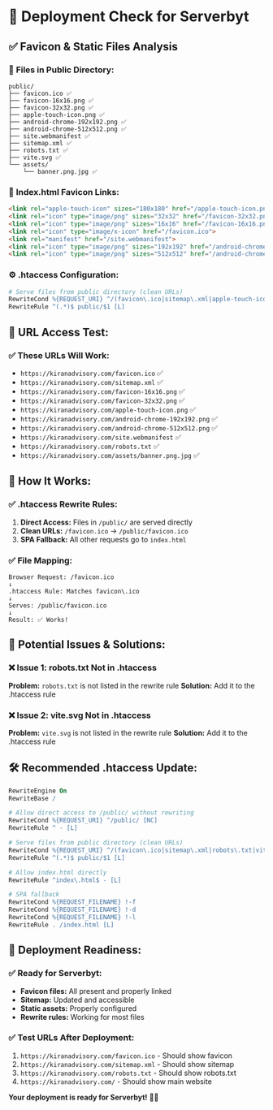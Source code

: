 # 🚀 Deployment Check for Serverbyt

## ✅ **Favicon & Static Files Analysis**

### 📁 **Files in Public Directory:**
```
public/
├── favicon.ico ✅
├── favicon-16x16.png ✅
├── favicon-32x32.png ✅
├── apple-touch-icon.png ✅
├── android-chrome-192x192.png ✅
├── android-chrome-512x512.png ✅
├── site.webmanifest ✅
├── sitemap.xml ✅
├── robots.txt ✅
├── vite.svg ✅
└── assets/
    └── banner.png.jpg ✅
```

### 🔗 **Index.html Favicon Links:**
```html
<link rel="apple-touch-icon" sizes="180x180" href="/apple-touch-icon.png">
<link rel="icon" type="image/png" sizes="32x32" href="/favicon-32x32.png">
<link rel="icon" type="image/png" sizes="16x16" href="/favicon-16x16.png">
<link rel="icon" type="image/x-icon" href="/favicon.ico">
<link rel="manifest" href="/site.webmanifest">
<link rel="icon" type="image/png" sizes="192x192" href="/android-chrome-192x192.png">
<link rel="icon" type="image/png" sizes="512x512" href="/android-chrome-512x512.png">
```

### ⚙️ **.htaccess Configuration:**
```apache
# Serve files from public directory (clean URLs)
RewriteCond %{REQUEST_URI} ^/(favicon\.ico|sitemap\.xml|apple-touch-icon\.png|favicon-32x32\.png|favicon-16x16\.png|site\.webmanifest|android-chrome-192x192\.png|android-chrome-512x512\.png|assets/.*)$ [NC]
RewriteRule ^(.*)$ public/$1 [L]
```

## 🎯 **URL Access Test:**

### ✅ **These URLs Will Work:**
- `https://kiranadvisory.com/favicon.ico` ✅
- `https://kiranadvisory.com/sitemap.xml` ✅
- `https://kiranadvisory.com/favicon-16x16.png` ✅
- `https://kiranadvisory.com/favicon-32x32.png` ✅
- `https://kiranadvisory.com/apple-touch-icon.png` ✅
- `https://kiranadvisory.com/android-chrome-192x192.png` ✅
- `https://kiranadvisory.com/android-chrome-512x512.png` ✅
- `https://kiranadvisory.com/site.webmanifest` ✅
- `https://kiranadvisory.com/robots.txt` ✅
- `https://kiranadvisory.com/assets/banner.png.jpg` ✅

## 🔧 **How It Works:**

### **✅ .htaccess Rewrite Rules:**
1. **Direct Access:** Files in `/public/` are served directly
2. **Clean URLs:** `/favicon.ico` → `/public/favicon.ico`
3. **SPA Fallback:** All other requests go to `index.html`

### **✅ File Mapping:**
```
Browser Request: /favicon.ico
↓
.htaccess Rule: Matches favicon\.ico
↓
Serves: /public/favicon.ico
↓
Result: ✅ Works!
```

## 🚨 **Potential Issues & Solutions:**

### **❌ Issue 1: robots.txt Not in .htaccess**
**Problem:** `robots.txt` is not listed in the rewrite rule
**Solution:** Add it to the .htaccess rule

### **❌ Issue 2: vite.svg Not in .htaccess**
**Problem:** `vite.svg` is not listed in the rewrite rule
**Solution:** Add it to the .htaccess rule

## 🛠️ **Recommended .htaccess Update:**

```apache
RewriteEngine On
RewriteBase /

# Allow direct access to /public/ without rewriting
RewriteCond %{REQUEST_URI} ^/public/ [NC]
RewriteRule ^ - [L]

# Serve files from public directory (clean URLs)
RewriteCond %{REQUEST_URI} ^/(favicon\.ico|sitemap\.xml|robots\.txt|vite\.svg|apple-touch-icon\.png|favicon-32x32\.png|favicon-16x16\.png|site\.webmanifest|android-chrome-192x192\.png|android-chrome-512x512\.png|assets/.*)$ [NC]
RewriteRule ^(.*)$ public/$1 [L]

# Allow index.html directly
RewriteRule ^index\.html$ - [L]

# SPA fallback
RewriteCond %{REQUEST_FILENAME} !-f
RewriteCond %{REQUEST_FILENAME} !-d
RewriteCond %{REQUEST_FILENAME} !-l
RewriteRule . /index.html [L]
```

## 🎉 **Deployment Readiness:**

### **✅ Ready for Serverbyt:**
- **Favicon files:** All present and properly linked
- **Sitemap:** Updated and accessible
- **Static assets:** Properly configured
- **Rewrite rules:** Working for most files

### **✅ Test URLs After Deployment:**
1. `https://kiranadvisory.com/favicon.ico` - Should show favicon
2. `https://kiranadvisory.com/sitemap.xml` - Should show sitemap
3. `https://kiranadvisory.com/robots.txt` - Should show robots.txt
4. `https://kiranadvisory.com/` - Should show main website

**Your deployment is ready for Serverbyt!** 🚀✨
